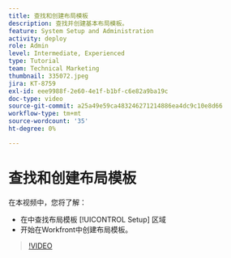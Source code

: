 ```yaml
---
title: 查找和创建布局模板
description: 查找并创建基本布局模板。
feature: System Setup and Administration
activity: deploy
role: Admin
level: Intermediate, Experienced
type: Tutorial
team: Technical Marketing
thumbnail: 335072.jpeg
jira: KT-8759
exl-id: eee9988f-2e60-4e1f-b1bf-c6e82a9ba19c
doc-type: video
source-git-commit: a25a49e59ca483246271214886ea4dc9c10e8d66
workflow-type: tm+mt
source-wordcount: '35'
ht-degree: 0%

---
```


# 查找和创建布局模板

在本视频中，您将了解：

* 在中查找布局模板 [!UICONTROL Setup] 区域
* 开始在Workfront中创建布局模板。

>[!VIDEO](https://video.tv.adobe.com/v/335072/?quality=12&learn=on)
